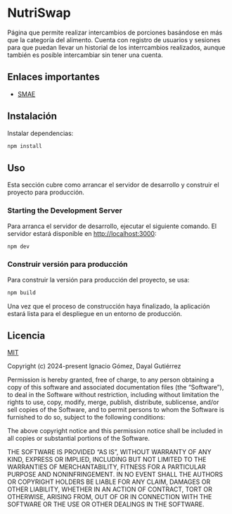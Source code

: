 # NutriSwap

Página que permite realizar intercambios de porciones basándose en más que la categoría del alimento. Cuenta con registro de usuarios y sesiones para que puedan llevar un historial de los interrcambios realizados, aunque también es posible intercambiar sin tener una cuenta.

## Enlaces importantes

- [SMAE](https://midietasmae.com.mx/?p=smae)

## Instalación

Instalar dependencias:

```bash
npm install
```

## Uso

Esta sección cubre como arrancar el servidor de desarrollo y construir el proyecto para producción.

### Starting the Development Server

Para arranca el servidor de desarrollo, ejecutar el siguiente comando. El servidor estará disponible en [http://localhost:3000](http://localhost:3000):

```bash
npm dev
```

### Construir versión para producción

Para construir la versión para producción del proyecto, se usa:

```bash
npm build
```

Una vez que el proceso de construcción haya finalizado, la aplicación estará lista para el despliegue en un entorno de producción.

## Licencia

[MIT](http://opensource.org/licenses/MIT)

Copyright (c) 2024-present Ignacio Gómez, Dayal Gutiérrez

Permission is hereby granted, free of charge, to any person obtaining a copy of this software and associated documentation files (the “Software”), to deal in the Software without restriction, including without limitation the rights to use, copy, modify, merge, publish, distribute, sublicense, and/or sell copies of the Software, and to permit persons to whom the Software is furnished to do so, subject to the following conditions:

The above copyright notice and this permission notice shall be included in all copies or substantial portions of the Software.

THE SOFTWARE IS PROVIDED “AS IS”, WITHOUT WARRANTY OF ANY KIND, EXPRESS OR IMPLIED, INCLUDING BUT NOT LIMITED TO THE WARRANTIES OF MERCHANTABILITY, FITNESS FOR A PARTICULAR PURPOSE AND NONINFRINGEMENT. IN NO EVENT SHALL THE AUTHORS OR COPYRIGHT HOLDERS BE LIABLE FOR ANY CLAIM, DAMAGES OR OTHER LIABILITY, WHETHER IN AN ACTION OF CONTRACT, TORT OR OTHERWISE, ARISING FROM, OUT OF OR IN CONNECTION WITH THE SOFTWARE OR THE USE OR OTHER DEALINGS IN THE SOFTWARE.

